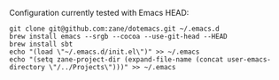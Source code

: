 Configuration currently tested with Emacs HEAD:

    git clone git@github.com:zane/dotemacs.git ~/.emacs.d
    brew install emacs --srgb --cocoa --use-git-head --HEAD
    brew install sbt
    echo "(load \"~/.emacs.d/init.el\")" >> ~/.emacs
    echo "(setq zane-project-dir (expand-file-name (concat user-emacs-directory \"/../Projects\")))" >> ~/.emacs